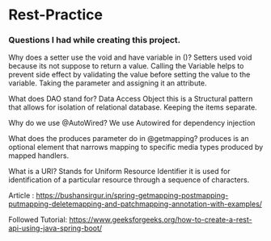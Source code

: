 # Rest-Practice



### Questions I had while creating this project.

Why does a setter use the void and have variable in ()? Setters used void because its not suppose to return a value. Calling the Variable helps to prevent side effect by validating the value before setting the value to the variable. Taking the parameter and assigning it an attribute.


What does DAO stand for? Data Access Object this is a Structural pattern that allows for isolation of relational database. Keeping the items separate.


Why do we use @AutoWired? We use Autowired for dependency injection


What does the produces parameter do in @getmapping? produces is an optional element that narrows mapping to specific media types produced by mapped handlers.


What is a URI? Stands for Uniform Resource Identifier it is used for identification of a particular resource through a sequence of characters.


Article : https://bushansirgur.in/spring-getmapping-postmapping-putmapping-deletemapping-and-patchmapping-annotation-with-examples/

Followed Tutorial: https://www.geeksforgeeks.org/how-to-create-a-rest-api-using-java-spring-boot/
